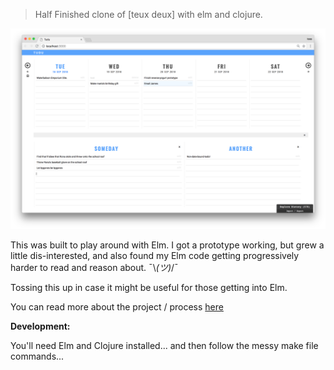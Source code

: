 > Half Finished clone of [teux deux] with elm and clojure.

![](https://raw.githubusercontent.com/teesloane/elm-tudu/master/screenshot.png)

This was built to play around with Elm. I got a prototype working, but grew a
little dis-interested, and also found my Elm code getting progressively harder
to read and reason about. ¯\\_(ツ)_/¯ 

Tossing this up in case it might be useful for those getting into Elm.

You can read more about the project / process [here](https://tylersloane.com/posts/2018-09-elm-stuck/)

**Development:**

You'll need Elm and Clojure installed... and then follow the messy make file
commands...
